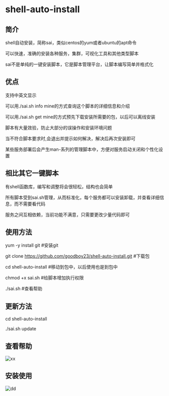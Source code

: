 # shell-auto-install

## 简介
shell自动安装，简称sai，类似centos的yum或者ubuntu的apt命令

可以快速，准确的安装各种服务，集群，可视化工具和其他类型脚本

sai不是单纯的一键安装脚本，它是脚本管理平台，让脚本编写简单并格式化

## 优点
支持中英文显示

可以用./sai.sh info mine的方式查询这个脚本的详细信息和介绍

可以用./sai.sh get  mine的方式预先下载安装所需要的包，以后可以离线安装

脚本有大量效验，防止大部分的误操作和安装环境问题

当不符合脚本要求时,会退出并提示如何解决，解决后再次安装即可

某些服务部署后会产生man-系列的管理脚本中，方便对服务启动关闭和个性化设置

## 相比其它一键脚本
有shell函数库，编写和调整将会很轻松，结构也会简单

所有脚本受到sai.sh管理，从而标准化，每个服务都可以安装卸载，并查看详细信息，而不需要看代码

服务之间互相依赖，当前功能不满意，只需要更改少量代码即可

## 使用方法
yum -y install git #安装git

git clone https://github.com/goodboy23/shell-auto-install.git #下载包

cd shell-auto-install #移动到包中，以后使用也是到包中

chmod +x sai.sh #给脚本增加执行权限

./sai.sh #查看帮助

## 更新方法
cd shell-auto-install

./sai.sh update

## 查看帮助

 ![xx](https://github.com/goodboy23/shell-auto-install/blob/master/package/a.png)

## 安装使用

![dd](https://github.com/goodboy23/shell-auto-install/blob/master/package/b.png)
